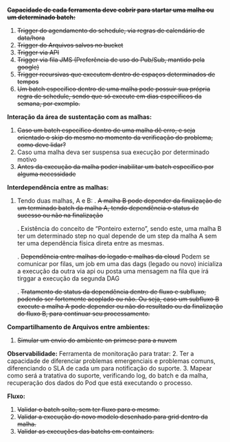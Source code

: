 **<s>Capacidade de cada ferramenta deve cobrir para startar uma malha ou um determinado batch:</s>**
1.	<s>Trigger do agendamento do schedule, via regras de calendário de data/hora</s>
2.	<s>Trigger do Arquivos salvos no bucket</s>
3.	<s>Trigger via API</s>
4.	<s>Trigger via fila JMS (Preferência de uso do Pub/Sub, mantido pela google)</s>
5.	<s>Trigger recursivas que executem dentro de espaços determinados de tempos</s>
6.	<s>Um batch específico dentro de uma malha pode possuir sua própria regra de schedule, sendo que só execute em dias específicos da semana, por exemplo.</s>
 
**Interação da área de sustentação com as malhas:**
1.	<s>Caso um batch específico dentro de uma malha dê erro, e seja orientado o skip do mesmo no momento da verificação do problema, como deve lidar?</s>
2.	Caso uma malha deva ser suspensa sua execução por determinado motivo
3.	<s>Antes da execução da malha poder inabilitar um batch específico por alguma necessidade</s>
 
**Interdependência entre as malhas:**
1.	Tendo duas malhas, A e  B:
	. <s>A malha B pode depender da finalização de um terminado batch da malha A, tendo dependência o status de sucesso ou não na finalização</s>

    . Existência do conceito de “Ponteiro externo”, sendo este, uma malha B ter um determinado step no qual depende de um step da malha A sem ter uma dependência física direta entre as mesmas.

    . <s>Dependência entre malhas do legado e malhas da cloud</s>
      Podem se comunicar por filas, um job em uma das dags (legado ou novo) inicializa a execução da outra via api ou posta uma mensagem na fila que irá tirggar a execução da segunda DAG

    . <s>Tratamento de status da dependência dentro de fluxo e subfluxo, podendo ser fortemente acoplado ou não. Ou seja, caso um subfluxo B execute a malha A pode depender ou não do resultado ou da finalização do fluxo B, para continuar seu processamento.</s>
 
**Compartilhamento de Arquivos entre ambientes:**
1.	<s>Simular um envio do ambiente on primese para a nuvem</s>
 
**Observabilidade:**
	Ferramenta de monitoração para tratar:
2.	Ter a capacidade de diferenciar problemas emergenciais e problemas comuns, diferenciando o SLA de cada um para notificação do suporte.
3.	Mapear como será a  tratativa do suporte, verificando log, do batch e da malha, recuperação dos dados do Pod que está executando o processo.

**Fluxo:**
1.	<s>Validar o batch solto, sem ter fluxo para o mesmo.</s>
2.	<s>Validar a execução do novo modelo desenhado para grid dentro da malha.</s>
3.	<s>Validar as execuções das batchs em containers.</s>
 
